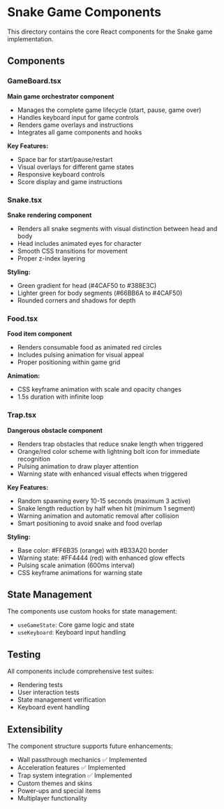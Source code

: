 # Snake Game Components

This directory contains the core React components for the Snake game implementation.

## Components

### GameBoard.tsx
**Main game orchestrator component**
- Manages the complete game lifecycle (start, pause, game over)
- Handles keyboard input for game controls
- Renders game overlays and instructions
- Integrates all game components and hooks

**Key Features:**
- Space bar for start/pause/restart
- Visual overlays for different game states
- Responsive keyboard controls
- Score display and game instructions

### Snake.tsx
**Snake rendering component**
- Renders all snake segments with visual distinction between head and body
- Head includes animated eyes for character
- Smooth CSS transitions for movement
- Proper z-index layering

**Styling:**
- Green gradient for head (#4CAF50 to #388E3C)
- Lighter green for body segments (#66BB6A to #4CAF50)
- Rounded corners and shadows for depth

### Food.tsx
**Food item component**
- Renders consumable food as animated red circles
- Includes pulsing animation for visual appeal
- Proper positioning within game grid

**Animation:**
- CSS keyframe animation with scale and opacity changes
- 1.5s duration with infinite loop

### Trap.tsx
**Dangerous obstacle component**
- Renders trap obstacles that reduce snake length when triggered
- Orange/red color scheme with lightning bolt icon for immediate recognition
- Pulsing animation to draw player attention
- Warning state with enhanced visual effects when triggered

**Key Features:**
- Random spawning every 10-15 seconds (maximum 3 active)
- Snake length reduction by half when hit (minimum 1 segment)
- Warning animation and automatic removal after collision
- Smart positioning to avoid snake and food overlap

**Styling:**
- Base color: #FF6B35 (orange) with #B33A20 border
- Warning state: #FF4444 (red) with enhanced glow effects
- Pulsing scale animation (600ms interval)
- CSS keyframe animations for warning state

## State Management

The components use custom hooks for state management:
- `useGameState`: Core game logic and state
- `useKeyboard`: Keyboard input handling

## Testing

All components include comprehensive test suites:
- Rendering tests
- User interaction tests
- State management verification
- Keyboard event handling

## Extensibility

The component structure supports future enhancements:
- Wall passthrough mechanics ✅ Implemented
- Acceleration features ✅ Implemented  
- Trap system integration ✅ Implemented
- Custom themes and skins
- Power-ups and special items
- Multiplayer functionality